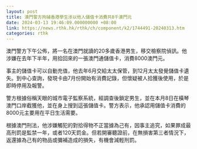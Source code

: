 ```yaml
---
layout: post
title: 澳門警方拘捕香港學生涉以他人儲值卡消費共8千澳門元
date: 2024-03-13 19:46:09.000000000 +08:00
link: https://news.rthk.hk/rthk/ch/component/k2/1744491-20240313.htm
categories: rthk
---
```


澳門警方下午公佈，將一名在澳門就讀的20多歲香港男生，移交檢察院偵訊。他涉嫌在去年下半年，用拾回來的一張澳門通儲值卡，消費8000澳門元。

事主的儲值卡可以自動充值，他去年6月交給太太保管，到12月太太發覺儲值卡遺失。到中心查詢，發現卡由7月份開始有消費記錄，但懷疑被人拾獲後使用，於是即時停用及報警。

警方根據俗稱天眼的城市電子監察系統，經調查後鎖定男生，並在本月8日在橫琴澳門口岸截獲他，並在身上搜到這張儲值卡。警方表示，他承認用儲值卡消費的8000元主要用在平日生活需要。

根據澳門刑法，他涉嫌觸犯的對拾得物不正當據為己有，因事主追究，如果罪成最高刑罰是監禁一年，或者120天罰金。但若開審聽證前，在無損害第三者情況下，返還據為己有的物品或彌補造成的損失，有機會減輕刑罰。
